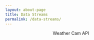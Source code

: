 ```yaml
---
layout: about-page
title: Data Streams
permalink: /data-streams/
---
```


<style> 
.centered{
    margin: 0 auto;
    width: 200px;
}
</style>
<div class="centered"> Weather Cam API </div>
<div class="main">
<div id="api"></div>
</div>

<script src="https://cdnjs.cloudflare.com/ajax/libs/jquery/3.3.1/jquery.min.js"></script>
<script> 
var url="https://api.oceandrivers.com:443/v1.0/getWebCams/";
console.log(url);
$.ajax({
    url: url,
    method: "get",
    success: function (response) {
        console.log(response);
        //$("#api").text(JSON.stringify(response));
        var html = "";
        for(x = 0; x < response.length; x++) {
            var entry = response[x];
            var linktext = entry["url"]
            var line = "<a href='" + entry["url"] + "'>" + linktext + "</a>" + "<br>"
            html += line;
        }
        $("#api").html(html);
    }
})
</script>


